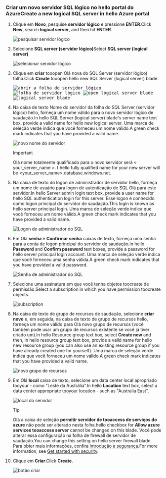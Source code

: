 ### <a name="create-a-new-logical-sql-server-in-hello-azure-portal"></a><span data-ttu-id="3032b-101">Criar um novo servidor SQL lógico no hello portal do Azure</span><span class="sxs-lookup"><span data-stu-id="3032b-101">Create a new logical SQL server in hello Azure portal</span></span>

1. <span data-ttu-id="3032b-102">Clique em **Novo**, pesquise **servidor lógico** e pressione **ENTER**.</span><span class="sxs-lookup"><span data-stu-id="3032b-102">Click **New**, search **logical server**, and then hit **ENTER**.</span></span>

    ![pesquisar servidor lógico](./media/sql-data-warehouse-create-logical-server/search-logical-server.png)
2. <span data-ttu-id="3032b-104">Selecione **SQL server (servidor lógico)**</span><span class="sxs-lookup"><span data-stu-id="3032b-104">Select **SQL server (logical server)**</span></span> 

    ![selecionar servidor lógico](./media/sql-data-warehouse-create-logical-server/select-logical-server.png)
  
3. <span data-ttu-id="3032b-106">Clique em **criar** tooopen Olá nova do SQL Server (servidor lógico) folha.</span><span class="sxs-lookup"><span data-stu-id="3032b-106">Click **Create** tooopen hello new SQL Server (logical server) blade.</span></span>

   <span data-ttu-id="3032b-107"><kbd>![abrir a folha de servidor lógico](./media/sql-data-warehouse-create-logical-server/open-logical-server-blade.png) </kbd> <kbd> ![folha de servidor lógico](./media/sql-data-warehouse-create-logical-server/logical-server-blade.png)</kbd></span><span class="sxs-lookup"><span data-stu-id="3032b-107"><kbd> ![open logical server blade](./media/sql-data-warehouse-create-logical-server/open-logical-server-blade.png) </kbd> <kbd>![logical server blade](./media/sql-data-warehouse-create-logical-server/logical-server-blade.png) </kbd></span></span>
  
3. <span data-ttu-id="3032b-108">Na caixa de texto Nome do servidor da folha do SQL Server (servidor lógico) hello, forneça um nome válido para o novo servidor lógico de saudação.</span><span class="sxs-lookup"><span data-stu-id="3032b-108">In hello SQL Server (logical server) blade's server name text box, provide a valid name for hello new logical server.</span></span> <span data-ttu-id="3032b-109">Uma marca de seleção verde indica que você forneceu um nome válido.</span><span class="sxs-lookup"><span data-stu-id="3032b-109">A green check mark indicates that you have provided a valid name.</span></span>
    
    ![novo nome do servidor](./media/sql-data-warehouse-create-logical-server/new-name-logical-server.png)

    > [!IMPORTANT]
    > <span data-ttu-id="3032b-111">Olá nome totalmente qualificado para o novo servidor será < your_server_name >. t.</span><span class="sxs-lookup"><span data-stu-id="3032b-111">hello fully qualified name for your new server will be <your_server_name>.database.windows.net.</span></span>
    >
    
4. <span data-ttu-id="3032b-112">Na caixa de texto do logon de administrador de servidor hello, forneça um nome de usuário para logon de autenticação de SQL Olá para este servidor.</span><span class="sxs-lookup"><span data-stu-id="3032b-112">In hello Server admin login text box, provide a user name for hello SQL authentication login for this server.</span></span> <span data-ttu-id="3032b-113">Esse logon é conhecido como logon principal do servidor de saudação.</span><span class="sxs-lookup"><span data-stu-id="3032b-113">This login is known as hello server principal login.</span></span> <span data-ttu-id="3032b-114">Uma marca de seleção verde indica que você forneceu um nome válido.</span><span class="sxs-lookup"><span data-stu-id="3032b-114">A green check mark indicates that you have provided a valid name.</span></span>
    
    ![Logon de administrador do SQL](./media/sql-data-warehouse-create-logical-server/sql-admin-login.png)
5. <span data-ttu-id="3032b-116">Em Olá **senha** e **Confirmar senha** caixas de texto, forneça uma senha para a conta de logon principal do servidor de saudação.</span><span class="sxs-lookup"><span data-stu-id="3032b-116">In hello **Password** and **Confirm password** text boxes, provide a password for hello server principal login account.</span></span> <span data-ttu-id="3032b-117">Uma marca de seleção verde indica que você forneceu uma senha válida.</span><span class="sxs-lookup"><span data-stu-id="3032b-117">A green check mark indicates that you have provided a valid password.</span></span>
    
    ![Senha de administrador do SQL](./media/sql-data-warehouse-create-logical-server/sql-admin-password.png)
6. <span data-ttu-id="3032b-119">Selecione uma assinatura em que você tenha objetos toocreate de permissão.</span><span class="sxs-lookup"><span data-stu-id="3032b-119">Select a subscription in which you have permission toocreate objects.</span></span>

    ![subscription](./media/sql-data-warehouse-create-logical-server/subscription.png)
7. <span data-ttu-id="3032b-121">Na caixa de texto de grupo de recursos de saudação, selecione **criar novo** e, em seguida, na caixa de texto de grupo de recursos hello, forneça um nome válido para Olá novo grupo de recursos (você também pode usar um grupo de recursos existente se você já tiver criado um).</span><span class="sxs-lookup"><span data-stu-id="3032b-121">In hello Resource group text box, select **Create new** and then, in hello resource group text box, provide a valid name for hello new resource group (you can also use an existing resource group if you have already created one for yourself).</span></span> <span data-ttu-id="3032b-122">Uma marca de seleção verde indica que você forneceu um nome válido.</span><span class="sxs-lookup"><span data-stu-id="3032b-122">A green check mark indicates that you have provided a valid name.</span></span>

    ![novo grupo de recursos](./media/sql-data-warehouse-create-logical-server/new-resource-group.png)

8. <span data-ttu-id="3032b-124">Em Olá **local** caixa de texto, selecione um data center local apropriado tooyour - como "Leste da Austrália".</span><span class="sxs-lookup"><span data-stu-id="3032b-124">In hello **Location** text box, select a data center appropriate tooyour location - such as "Australia East".</span></span>
    
    ![local do servidor](./media/sql-data-warehouse-create-logical-server/server-location.png)
    
    > [!TIP]
    > <span data-ttu-id="3032b-126">Olá a caixa de seleção **permitir servidor de tooaccess de serviços do azure** não pode ser alterado nesta folha.</span><span class="sxs-lookup"><span data-stu-id="3032b-126">hello checkbox for **Allow azure services tooaccess server** cannot be changed on this blade.</span></span> <span data-ttu-id="3032b-127">Você pode alterar essa configuração na folha de firewall de servidor de saudação.</span><span class="sxs-lookup"><span data-stu-id="3032b-127">You can change this setting on hello server firewall blade.</span></span> <span data-ttu-id="3032b-128">Para obter mais informações, confira [Introdução à segurança](../articles/sql-database/sql-database-manage-servers-portal.md).</span><span class="sxs-lookup"><span data-stu-id="3032b-128">For more information, see [Get started with security](../articles/sql-database/sql-database-manage-servers-portal.md).</span></span>
    >
    
9. <span data-ttu-id="3032b-129">Clique em **Criar**.</span><span class="sxs-lookup"><span data-stu-id="3032b-129">Click **Create**.</span></span>

    ![botão criar](./media/sql-data-warehouse-create-logical-server/create.png)

